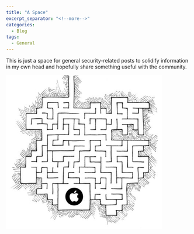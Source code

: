 ```yaml
---
title: "A Space"
excerpt_separator: "<!--more-->"
categories:
  - Blog
tags:
  - General
---
```


This is just a space for general security-related posts to solidify information in my own head and hopefully share something useful with the community.

<img src="/assets/images/apple_logo.jpg" alt="">

